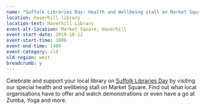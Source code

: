 ```yaml
---
name: "Suffolk Libraries Day: Health and Wellbeing stall on Market Square"
location: haverhill-library
location-text: Haverhill Library
event-alt-location: Market Square, Haverhill
event-start-date: 2019-10-12
event-start-time: 1000
event-end-time: 1400
event-category: sld
sld-region: west
breadcrumb: y
---
```


Celebrate and support your local library on [Suffolk Libraries Day](/suffolk-libraries-day/) by visiting our special health and wellbeing stall on Market Square. Find out what local organisations have to offer and watch demonstrations or even have a go at Zumba, Yoga and more.
